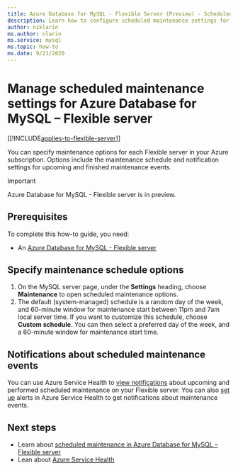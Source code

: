 ```yaml
---
title: Azure Database for MySQL - Flexible Server (Preview) - Scheduled maintenance - Azure portal
description: Learn how to configure scheduled maintenance settings for an Azure Database for MySQL - Flexible server from the Azure portal.
author: niklarin
ms.author: nlarin
ms.service: mysql
ms.topic: how-to
ms.date: 9/21/2020
---
```


# Manage scheduled maintenance settings for Azure Database for MySQL – Flexible server

[[!INCLUDE[applies-to-flexible-server](../includes/applies-to-flexible-server.md)]]
 
You can specify maintenance options for each Flexible server in your Azure subscription. Options include the maintenance schedule and notification settings for upcoming and finished maintenance events.

> [!IMPORTANT]
> Azure Database for MySQL - Flexible server is in preview.
 
## Prerequisites
To complete this how-to guide, you need:
- An [Azure Database for MySQL - Flexible server](quickstart-create-server-portal.md)
 
## Specify maintenance schedule options
 
1. On the MySQL server page, under the **Settings** heading, choose **Maintenance** to open scheduled maintenance options.
2. The default (system-managed) schedule is a random day of the week, and 60-minute window for maintenance start between 11pm and 7am local server time. If you want to customize this schedule, choose **Custom schedule**. You can then select a preferred day of the week, and a 60-minute window for maintenance start time.
 
## Notifications about scheduled maintenance events
 
You can use Azure Service Health to [view notifications](../../service-health/service-notifications.md) about upcoming and performed scheduled maintenance on your Flexible server. You can also [set up](../../service-health/resource-health-alert-monitor-guide.md) alerts in Azure Service Health to get notifications about maintenance events.
 
## Next steps  
 
* Learn about [scheduled maintenance in Azure Database for MySQL – Flexible server](concepts-maintenance.md)
* Lean about [Azure Service Health](../../service-health/overview.md)
